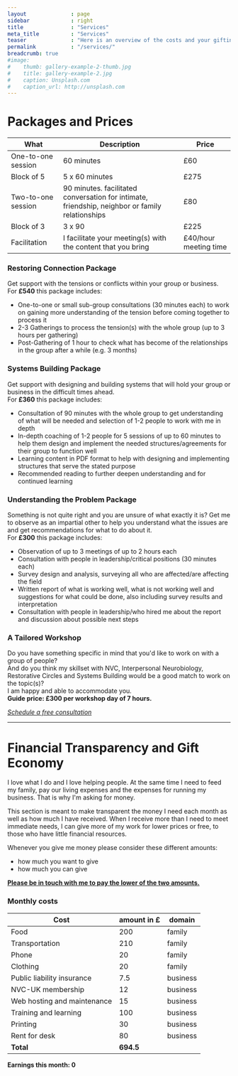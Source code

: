 ```yaml
---
layout              : page
sidebar             : right
title               : "Services"
meta_title          : "Services"
teaser              : "Here is an overview of the costs and your gifting invitations."
permalink           : "/services/"
breadcrumb: true
#image:
#    thumb: gallery-example-2-thumb.jpg
#    title: gallery-example-2.jpg
#    caption: Unsplash.com
#    caption_url: http://unsplash.com
---
```


# Packages and Prices

What  | Description   | Price
-----------|-----------------------|----------
One-to-one session | 60 minutes  | £60
Block of 5 | 5 x 60 minutes | £275
Two-to-one session | 90 minutes. facilitated conversation for intimate, friendship, neighbor or family relationships |  £80
Block of 3 | 3 x 90 | £225
Facilitation | I facilitate your meeting(s) with the content that you bring | £40/hour meeting time

### Restoring Connection Package
Get support with the tensions or conflicts within your group or business.  
For **£540** this package includes:
- One-to-one or small sub-group consultations (30 minutes each) to work on gaining more understanding of the tension before coming together to process it 
- 2-3 Gatherings to process the tension(s) with the whole group (up to 3 hours per gathering)
- Post-Gathering of 1 hour to check what has become of the relationships in the group after a while (e.g. 3 months)

### Systems Building Package
Get support with designing and building systems that will hold your group or business in the difficult times ahead.  
For **£360** this package includes:
- Consultation of 90 minutes with the whole group to get understanding of what will be needed and selection of 1-2 people to work with me in depth
- In-depth coaching of 1-2 people for 5 sessions of up to 60 minutes to help them design and implement the needed structures/agreements for their group to function well
- Learning content in PDF format to help with designing and implementing structures that serve the stated purpose
- Recommended reading to further deepen understanding and for continued learning

### Understanding the Problem Package
Something is not quite right and you are unsure of what exactly it is? Get me to observe as an impartial other to help you understand what the issues are and get recommendations for what to do about it.  
For **£300** this package includes:
- Observation of up to 3 meetings of up to 2 hours each
- Consultation with people in leadership/critical positions (30 minutes each)
- Survey design and analysis, surveying all who are affected/are affecting the field
- Written report of what is working well, what is not working well and suggestions for what could be done, also including survey results and interpretation
- Consultation with people in leadership/who hired me about the report and discussion about possible next steps

### A Tailored Workshop
Do you have something specific in mind that you'd like to work on with a group of people?  
And do you think my skillset with NVC, Interpersonal Neurobiology, Restorative Circles and Systems Building would be a good match to work on the topic(s)?  
I am happy and able to accommodate you.  
**Guide price: £300 per workshop day of 7 hours.**

[_Schedule a free consultation_](#contact)

---

# Financial Transparency and Gift Economy
I love what I do and I love helping people. At the same time I need to feed my family, pay our living expenses and the expenses for running my business. That is why I'm asking for money.

This section is meant to make transparent the money I need each month as well as how much I have received. When I receive more than I need to meet immediate needs, I can give more of my work for lower prices or free, to those who have little financial resources.

Whenever you give me money please consider these different amounts: 
- how much you want to give
- how much you can give

[**Please be in touch with me to pay the lower of the two amounts.**](#contact)

### Monthly costs

 Cost |  amount in £ | domain
 ---------|----------------|-----------------
Food | 200 | family
Transportation | 210 | family
Phone | 20 | family
Clothing | 20 | family
Public liability insurance | 7.5 | business
NVC-UK membership | 12 | business
Web hosting and maintenance | 15 | business
Training and learning | 100 | business
Printing | 30 | business
Rent for desk | 80 | business
**Total** | **694.5** |

**Earnings this month: 0** 